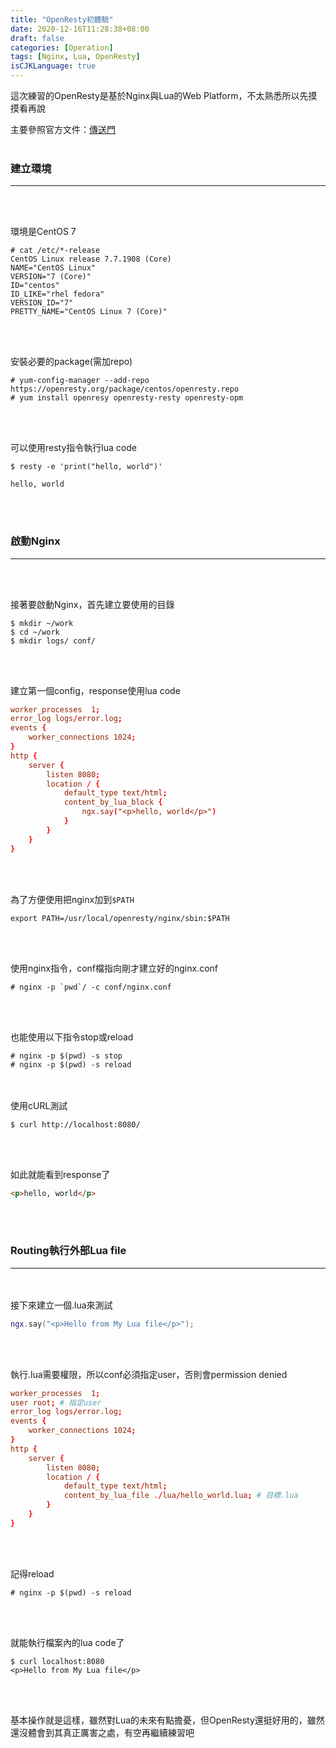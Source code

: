 ```yaml
---
title: "OpenResty初體驗"
date: 2020-12-16T11:28:38+08:00
draft: false
categories: [Operation]
tags: [Nginx, Lua, OpenResty]
isCJKLanguage: true
---
```

這次練習的OpenResty是基於Nginx與Lua的Web Platform，不太熟悉所以先摸摸看再說

<!--more-->

主要參照官方文件：<a href="https://openresty.org/en/getting-started.html" target="_blank">傳送門</a>
<br></br>


### 建立環境
---
<br></br>

環境是CentOS 7
```
# cat /etc/*-release
CentOS Linux release 7.7.1908 (Core)
NAME="CentOS Linux"
VERSION="7 (Core)"
ID="centos"
ID_LIKE="rhel fedora"
VERSION_ID="7"
PRETTY_NAME="CentOS Linux 7 (Core)"
```
<br></br>

安裝必要的package(需加repo)
```
# yum-config-manager --add-repo https://openresty.org/package/centos/openresty.repo
# yum install openresy openresty-resty openresty-opm
```
<br></br>

可以使用resty指令執行lua code
```
$ resty -e 'print("hello, world")'

hello, world
```
<br></br>










### 啟動Nginx
---
<br></br>

接著要啟動Nginx，首先建立要使用的目錄
```
$ mkdir ~/work
$ cd ~/work
$ mkdir logs/ conf/
```
<br></br>

建立第一個config，response使用lua code
```conf/nginx.conf {linenos=table}
worker_processes  1;
error_log logs/error.log;
events {
    worker_connections 1024;
}
http {
    server {
        listen 8080;
        location / {
            default_type text/html;
            content_by_lua_block {
                ngx.say("<p>hello, world</p>")
            }
        }
    }
}
```

<br></br>

為了方便使用把nginx加到`$PATH`
```
export PATH=/usr/local/openresty/nginx/sbin:$PATH
```
<br></br>

使用nginx指令，conf檔指向剛才建立好的nginx.conf
```
# nginx -p `pwd`/ -c conf/nginx.conf
```
<br></br>

也能使用以下指令stop或reload
```
# nginx -p $(pwd) -s stop
# nginx -p $(pwd) -s reload 
```
<br></br>
使用cURL測試
```
$ curl http://localhost:8080/
```
<br></br>

如此就能看到response了
```html
<p>hello, world</p>
```
<br></br>


### Routing執行外部Lua file
---
<br></br>
接下來建立一個.lua來測試
```:lua/hello_world.lua
ngx.say("<p>Hello from My Lua file</p>");
```
<br></br>

執行.lua需要權限，所以conf必須指定user，否則會permission denied
```conf/nginx.conf {linenos=table, hl_lines=[2, 12]}
worker_processes  1;
user root; # 指定user
error_log logs/error.log;
events {
    worker_connections 1024;
}
http {
    server {
        listen 8080;
        location / {
            default_type text/html;
            content_by_lua_file ./lua/hello_world.lua; # 目標.lua
        }
    }
}
```
<br></br>

記得reload
```
# nginx -p $(pwd) -s reload 
```
<br></br>

就能執行檔案內的lua code了
```
$ curl localhost:8080
<p>Hello from My Lua file</p>
```
<br></br>

基本操作就是這樣，雖然對Lua的未來有點擔憂，但OpenResty還挺好用的，雖然還沒體會到其真正厲害之處，有空再繼續練習吧